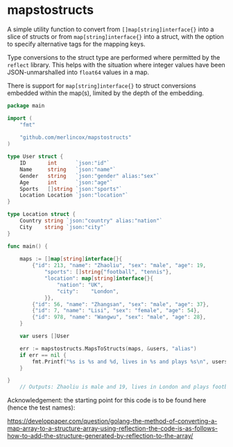 # mapstostructs

A simple utility function to convert from `[]map[string]interface{}` into a slice of structs or from `map[string]interface{}` into a struct, with the option to specify alternative tags for the mapping keys.

Type conversions to the struct type are performed where permitted by the `reflect` library. This helps with the situation where integer values have been JSON-unmarshalled into `float64` values in a map.

There is support for `map[string]interface{}` to struct conversions embedded within the map(s), limited by the depth of the embedding.

```go
package main

import (
	"fmt"
	
	"github.com/merlincox/mapstostructs"
)

type User struct {
	ID       int      `json:"id"`
	Name     string   `json:"name"`
	Gender   string   `json:"gender" alias:"sex"`
	Age      int      `json:"age"`
	Sports   []string `json:"sports"`
	Location Location `json:"location"`
}

type Location struct {
	Country string `json:"country" alias:"nation"`
	City    string `json:"city"`
}

func main() {
	
	maps := []map[string]interface{}{
		{"id": 213, "name": "Zhaoliu", "sex": "male", "age": 19,
			"sports": []string{"football", "tennis"},
			"location": map[string]interface{}{
				"nation": "UK",
				"city":    "London",
			}},
		{"id": 56, "name": "Zhangsan", "sex": "male", "age": 37},
		{"id": 7, "name": "Lisi", "sex": "female", "age": 54},
		{"id": 978, "name": "Wangwu", "sex": "male", "age": 28},
	}

	var users []User

	err := mapstostructs.MapsToStructs(maps, &users, "alias")
	if err == nil {
		fmt.Printf("%s is %s and %d, lives in %s and plays %s\n", users[0].Name, users[0].Gender, users[0].Age, users[0].Location.City, users[0].Sports[0])
	}

}
	// Outputs: Zhaoliu is male and 19, lives in London and plays football

```

Acknowledgement: the starting point for this code is to be found here (hence the test names):

https://developpaper.com/question/golang-the-method-of-converting-a-map-array-to-a-structure-array-using-reflection-the-code-is-as-follows-how-to-add-the-structure-generated-by-reflection-to-the-array/
